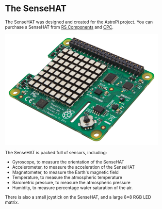 # The SenseHAT

The SenseHAT was designed and created for the [AstroPi project](https://astro-pi.org/).
You can purchase a SenseHAT from [RS Components](http://uk.rs-online.com/web/p/interface-development-kits/8949310/) and [CPC](https://cpc.farnell.com/raspberry-pi/raspberrypi-sensehat/add-on-board-sense-hat-for-raspberry/dp/SC13930?COM=main-search%20CMPNULL).

![](images/sensehat.jpg)

The SenseHAT is packed full of sensors, including:

- Gyroscope, to measure the orientation of the SenseHAT
- Accelerometer, to measure the acceleration of the SenseHAT
- Magnetometer, to measure the Earth's magnetic field
- Temperature, to measure the atmospheric temperature
- Barometric pressure, to measure the atmospheric pressure
- Humidity, to measure percentage water saturation of the air.

There is also a small joystick on the SenseHAT, and a large 8×8 RGB LED matrix.

